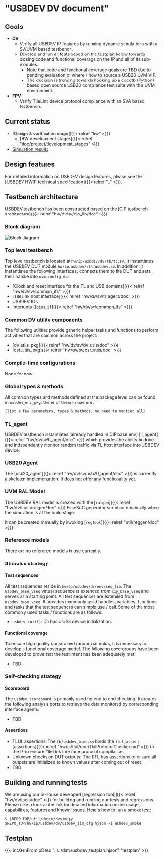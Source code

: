 # "USBDEV DV document"

## Goals
* **DV**
  * Verify all USBDEV IP features by running dynamic simulations with a SV/UVM based testbench.
  * Develop and run all tests based on the [testplan](#testplan) below towards closing code and functional coverage on the IP and all of its sub-modules.
    * Note that code and functional coverage goals are TBD due to pending evaluation of where / how to source a USB20 UVM VIP.
    * The decision is trending towards hooking up a cocotb (Python) based open source USB20 compliance test suite with this UVM environment.
* **FPV**
  * Verify TileLink device protocol compliance with an SVA based testbench.

## Current status
* [Design & verification stage]({{< relref "hw" >}})
  * [HW development stages]({{< relref "doc/project/development_stages" >}})
* [Simulation results](https://reports.opentitan.org/hw/ip/usbdev/dv/latest/results.html)

## Design features
For detailed information on USBDEV design features, please see the [USBDEV HWIP technical specification]({{< relref ".." >}}).

## Testbench architecture
USBDEV testbench has been constructed based on the [CIP testbench architecture]({{< relref "hw/dv/sv/cip_lib/doc" >}}).

### Block diagram
![Block diagram](tb.svg)

### Top level testbench
Top level testbench is located at `hw/ip/usbdev/dv/tb/tb.sv`.
It instantiates the USBDEV DUT module `hw/ip/usbdev/rtl/usbdev.sv`.
In addition, it instantiates the following interfaces, connects them to the DUT and sets their handle into `uvm_config_db`:
* [Clock and reset interface for the TL and USB domains]({{< relref "hw/dv/sv/common_ifs" >}})
* [TileLink host interface]({{< relref "hw/dv/sv/tl_agent/doc" >}})
* USBDEV IOs
* Interrupts ([`pins_if`]({{< relref "hw/dv/sv/common_ifs" >}})

### Common DV utility components
The following utilities provide generic helper tasks and functions to perform activities that are common across the project:
* [dv_utils_pkg]({{< relref "hw/dv/sv/dv_utils/doc" >}})
* [csr_utils_pkg]({{< relref "hw/dv/sv/csr_utils/doc" >}})

### Compile-time configurations
None for now.

### Global types & methods
All common types and methods defined at the package level can be found in `usbdev_env_pkg`.
Some of them in use are:
```systemverilog
[list a few parameters, types & methods; no need to mention all]
```

### TL_agent
USBDEV testbench instantiates (already handled in CIP base env) [tl_agent]({{< relref "hw/dv/sv/tl_agent/doc" >}}) which provides the ability to drive and independently monitor random traffic via TL host interface into USBDEV device.

###  USB20 Agent
The [usb20_agent]({{< relref "hw/dv/sv/usb20_agent/doc" >}}) is currently a skeleton implementation.
It does not offer any functionality yet.

### UVM RAL Model
The USBDEV RAL model is created with the [`ralgen`]({{< relref "hw/dv/tools/ralgen/doc" >}}) FuseSoC generator script automatically when the simulation is at the build stage.

It can be created manually by invoking [`regtool`]({{< relref "util/reggen/doc" >}}):

### Reference models
There are no reference models in use currently.

### Stimulus strategy
#### Test sequences
All test sequences reside in `hw/ip/usbdev/dv/env/seq_lib`.
The `usbdev_base_vseq` virtual sequence is extended from `cip_base_vseq` and serves as a starting point.
All test sequences are extended from `usbdev_base_vseq`.
It provides commonly used handles, variables, functions and tasks that the test sequences can simple use / call.
Some of the most commonly used tasks / functions are as follows:
* `usbdev_init()`: Do basic USB device initialization.

#### Functional coverage
To ensure high quality constrained random stimulus, it is necessary to develop a functional coverage model.
The following covergroups have been developed to prove that the test intent has been adequately met:
* TBD

### Self-checking strategy
#### Scoreboard
The `usbdev_scoreboard` is primarily used for end to end checking.
It creates the following analysis ports to retrieve the data monitored by corresponding interface agents:
* TBD

#### Assertions
* TLUL assertions: The `tb/usbdev_bind.sv` binds the `tlul_assert` [assertions]({{< relref "hw/ip/tlul/doc/TlulProtocolChecker.md" >}}) to the IP to ensure TileLink interface protocol compliance.
* Unknown checks on DUT outputs: The RTL has assertions to ensure all outputs are initialized to known values after coming out of reset.
* TBD

## Building and running tests
We are using our in-house developed [regression tool]({{< relref "hw/dv/tools/doc" >}}) for building and running our tests and regressions.
Please take a look at the link for detailed information on the usage, capabilities, features and known issues.
Here's how to run a smoke test:
```console
$ $REPO_TOP/util/dvsim/dvsim.py $REPO_TOP/hw/ip/usbdev/dv/usbdev_sim_cfg.hjson -i usbdev_smoke
```

## Testplan
{{< incGenFromIpDesc "../../data/usbdev_testplan.hjson" "testplan" >}}
